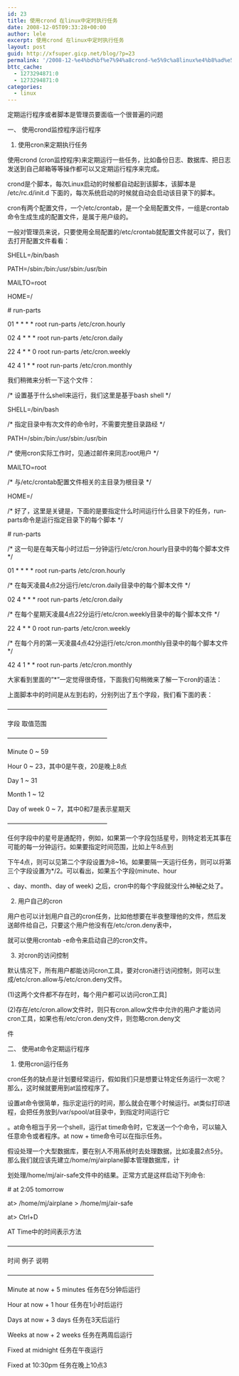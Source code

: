 ```yaml
---
id: 23
title: 使用crond 在linux中定时执行任务
date: 2008-12-05T09:33:28+00:00
author: lele
excerpt: 使用crond 在linux中定时执行任务
layout: post
guid: http://xfsuper.gicp.net/blog/?p=23
permalink: '/2008-12-%e4%bd%bf%e7%94%a8crond-%e5%9c%a8linux%e4%b8%ad%e5%ae%9a%e6%97%b6%e6%89%a7%e8%a1%8c%e4%bb%bb%e5%8a%a1/'
bttc_cache:
  - 1273294871:0
  - 1273294871:0
categories:
  - linux
---
```

定期运行程序或者脚本是管理员要面临一个很普遍的问题
  
一、 使用crond监控程序运行程序
  
1. 使用cron来定期执行任务
  
使用crond (cron监控程序)来定期运行一些任务，比如备份日志、数据库、把日志发送到自己邮箱等等操作都可以又定期运行程序来完成。<!--more-->


  
crond是个脚本，每次Linux启动的时候都自动起到该脚本，该脚本是 /etc/rc.d/init.d 下面的，每次系统启动的时候就自动会启动该目录下的脚本。
  
cron有两个配置文件，一个/etc/crontab，是一个全局配置文件，一组是crontab命令生成生成的配置文件，是属于用户级的。
  
一般对管理员来说，只要使用全局配置的/etc/crontab就配置文件就可以了，我们去打开配置文件看看：
  
SHELL=/bin/bash
  
PATH=/sbin:/bin:/usr/sbin:/usr/bin
  
MAILTO=root
  
HOME=/
  
\# run-parts
  
01 \* \* \* \* root run-parts /etc/cron.hourly
  
02 4 \* \* * root run-parts /etc/cron.daily
  
22 4 \* \* 0 root run-parts /etc/cron.weekly
  
42 4 1 \* \* root run-parts /etc/cron.monthly
  
我们稍微来分析一下这个文件：
  
/\* 设置基于什么shell来运行，我们这里是基于bash shell \*/
  
SHELL=/bin/bash
  
/\* 指定目录中有次文件的命令时，不需要完整目录路经 \*/
  
PATH=/sbin:/bin:/usr/sbin:/usr/bin
  
/\* 使用cron实际工作时，见通过邮件来同志root用户 \*/
  
MAILTO=root
  
/\* 与/etc/crontab配置文件相关的主目录为根目录 \*/
  
HOME=/
  
/\* 好了，这里是关键是，下面的是要指定什么时间运行什么目录下的任务，run-parts命令是运行指定目录下的每个脚本 \*/
  
\# run-parts
  
/\* 这一句是在每天每小时过后一分钟运行/etc/cron.hourly目录中的每个脚本文件 \*/
  
01 \* \* \* \* root run-parts /etc/cron.hourly
  
/\* 在每天凌晨4点2分运行/etc/cron.daily目录中的每个脚本文件 \*/
  
02 4 \* \* * root run-parts /etc/cron.daily
  
/\* 在每个星期天凌晨4点22分运行/etc/cron.weekly目录中的每个脚本文件 \*/
  
22 4 \* \* 0 root run-parts /etc/cron.weekly
  
/\* 在每个月的第一天凌晨4点42分运行/etc/cron.monthly目录中的每个脚本文件 \*/
  
42 4 1 \* \* root run-parts /etc/cron.monthly
  
大家看到里面的&#8221;*&#8221;一定觉得很奇怪，下面我们句稍微来了解一下cron的语法：
  
上面脚本中的时间是从左到右的，分别列出了五个字段，我们看下面的表：
  
&#8212;&#8212;&#8212;&#8212;&#8212;&#8212;&#8212;&#8212;&#8212;&#8212;&#8212;&#8212;&#8212;&#8212;&#8212;&#8212;
  
字段 取值范围
  
&#8212;&#8212;&#8212;&#8212;&#8212;&#8212;&#8212;&#8212;&#8212;&#8212;&#8212;&#8212;&#8212;&#8212;&#8212;&#8212;
  
Minute 0 ~ 59
  
Hour 0 ~ 23，其中0是午夜，20是晚上8点
  
Day 1 ~ 31
  
Month 1 ~ 12
  
Day of week 0 ~ 7，其中0和7是表示星期天
  
&#8212;&#8212;&#8212;&#8212;&#8212;&#8212;&#8212;&#8212;&#8212;&#8212;&#8212;&#8212;&#8212;&#8212;&#8212;&#8212;
  
任何字段中的星号是通配符，例如，如果第一个字段包括星号，则特定若无其事在可能的每一分钟运行。如果要指定时间范围，比如上午8点到
  
下午4点，则可以见第二个字段设置为8~16。如果要隔一天运行任务，则可以将第三个字段设置为*/2。可以看出，如果五个字段(minute、hour
  
、day、month、day of week) 之后，cron中的每个字段就没什么神秘之处了。

2. 用户自己的cron
  
用户也可以计划用户自己的cron任务，比如他想要在半夜整理他的文件，然后发送邮件给自己，只要这个用户他没有在/etc/cron.deny表中，
  
就可以使用crontab -e命令来启动自己的cron文件。
  
3. 对cron的访问控制
  
默认情况下，所有用户都能访问cron工具，要对cron进行访问控制，则可以生成/etc/cron.allow与/etc/cron.deny文件。
  
(1)这两个文件都不存在时，每个用户都可以访问cron工具]
  
(2)存在/etc/cron.allow文件时，则只有cron.allow文件中允许的用户才能访问cron工具，如果也有/etc/cron.deny文件，则忽略cron.deny文
  
件

二、 使用at命令定期运行程序
  
1. 使用cron运行任务
  
cron任务的缺点是计划要经常运行，假如我们只是想要让特定任务运行一次呢？那么，这时候就要用到at监控程序了。
  
设置at命令很简单，指示定运行的时间，那么就会在哪个时候运行。at类似打印进程，会把任务放到/var/spool/at目录中，到指定时间运行它
  
。at命令相当于另一个shell，运行at time命令时，它发送一个个命令，可以输入任意命令或者程序。at now + time命令可以在指示任务。
  
假设处理一个大型数据库，要在别人不用系统时去处理数据，比如凌晨2点5分。那么我们就应该先建立/home/mj/airplane脚本管理数据库，计
  
划处理/home/mj/air-safe文件中的结果。正常方式是这样启动下列命令:
  
\# at 2:05 tomorrow
  
at> /home/mj/airplane > /home/mj/air-safe
  
at> Ctrl+D
  
AT Time中的时间表示方法
  
&#8212;&#8212;&#8212;&#8212;&#8212;&#8212;&#8212;&#8212;&#8212;&#8212;&#8212;&#8212;&#8212;&#8212;&#8212;&#8212;&#8212;&#8212;&#8212;&#8212;&#8212;&#8212;&#8212;&#8211;
  
时间 例子 说明
  
&#8212;&#8212;&#8212;&#8212;&#8212;&#8212;&#8212;&#8212;&#8212;&#8212;&#8212;&#8212;&#8212;&#8212;&#8212;&#8212;&#8212;&#8212;&#8212;&#8212;&#8212;&#8212;&#8212;&#8211;
  
Minute at now + 5 minutes 任务在5分钟后运行
  
Hour at now + 1 hour 任务在1小时后运行
  
Days at now + 3 days 任务在3天后运行
  
Weeks at now + 2 weeks 任务在两周后运行
  
Fixed at midnight 任务在午夜运行
  
Fixed at 10:30pm 任务在晚上10点3